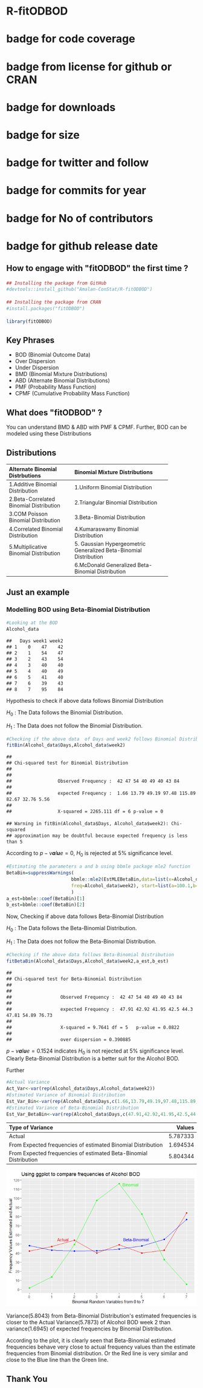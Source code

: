 R-fitODBOD
================

badge for code coverage
=======================

badge from license for github or CRAN
=====================================

badge for downloads
===================

badge for size
==============

badge for twitter and follow
============================

badge for commits for year
==========================

badge for No of contributors
============================

badge for github release date
=============================

How to engage with "fitODBOD" the first time ?
----------------------------------------------

``` r
## Installing the package from GitHub
#devtools::install_github("Amalan-ConStat/R-fitODBOD")

## Installing the package from CRAN
#install.packages("fitODBOD")

library(fitODBOD)
```

Key Phrases
-----------

-   BOD (Binomial Outcome Data)
-   Over Dispersion
-   Under Dispersion
-   BMD (Binomial Mixture Distributions)
-   ABD (Alternate Binomial Distributions)
-   PMF (Probability Mass Function)
-   CPMF (Cumulative Probability Mass Function)

What does "fitODBOD" ?
----------------------

You can understand BMD & ABD with PMF & CPMF. Further, BOD can be modeled using these Distributions

Distributions
-------------

<table style="width:85%;">
<colgroup>
<col width="34%" />
<col width="50%" />
</colgroup>
<thead>
<tr class="header">
<th align="left">Alternate Binomial Distrbutions</th>
<th align="left">Binomial Mixture Distributions</th>
</tr>
</thead>
<tbody>
<tr class="odd">
<td align="left">1.Additive Binomial Distribution</td>
<td align="left">1.Uniform Binomial Distribution</td>
</tr>
<tr class="even">
<td align="left">2.Beta-Correlated Binomial Distribution</td>
<td align="left">2.Triangular Binomial Distribution</td>
</tr>
<tr class="odd">
<td align="left">3.COM Poisson Binomial Distribution</td>
<td align="left">3.Beta-Binomial Distribution</td>
</tr>
<tr class="even">
<td align="left">4.Correlated Binomial Distribution</td>
<td align="left">4.Kumaraswamy Binomial Distribution</td>
</tr>
<tr class="odd">
<td align="left">5.Multiplicative Binomial Distribution</td>
<td align="left">5. Gaussian Hypergeometric Generalized Beta-Binomial Distribution</td>
</tr>
<tr class="even">
<td align="left"></td>
<td align="left">6.McDonald Generalized Beta-Binomial Distribution</td>
</tr>
</tbody>
</table>

Just an example
---------------

### Modelling BOD using Beta-Binomial Distribution

``` r
#Looking at the BOD
Alcohol_data
```

    ##   Days week1 week2
    ## 1    0    47    42
    ## 2    1    54    47
    ## 3    2    43    54
    ## 4    3    40    40
    ## 5    4    40    49
    ## 6    5    41    40
    ## 7    6    39    43
    ## 8    7    95    84

Hypothesis to check if above data follows Binomial Distribution

*H*<sub>0</sub> : The Data follows the Binomial Distribution.

*H*<sub>1</sub> : The Data does not follow the Binomial Distribution.

``` r
#Checking if the above data  of Days and week2 follows Binomial Distribution
fitBin(Alcohol_data$Days,Alcohol_data$week2)
```

    ## 
    ## Chi-squared test for Binomial Distribution
    ## 
    ## 
    ##                 Observed Frequency :  42 47 54 40 49 40 43 84 
    ## 
    ##                 expected Frequency :  1.66 13.79 49.19 97.48 115.89 82.67 32.76 5.56 
    ## 
    ##                 X-squared = 2265.111 df = 6 p-value = 0

    ## Warning in fitBin(Alcohol_data$Days, Alcohol_data$week2): Chi-squared
    ## approximation may be doubtful because expected frequency is less than 5

According to *p* − *v**a**l**u**e* = 0, *H*<sub>0</sub> is rejected at 5% significance level.

``` r
#Estimating the parameters a and b using bbmle package mle2 function
BetaBin=suppressWarnings(
                        bbmle::mle2(EstMLEBetaBin,data=list(x=Alcohol_data$Days,
                        freq=Alcohol_data$week2), start=list(a=100.1,b=100.1))
                        )
a_est=bbmle::coef(BetaBin)[1]                    
b_est=bbmle::coef(BetaBin)[2]
```

Now, Checking if above data follows Beta-Binomial Distribution

*H*<sub>0</sub> : The Data follows the Beta-Binomial Distribution.

*H*<sub>1</sub> : The Data does not follow the Beta-Binomial Distribution.

``` r
#Checking if the above data follows Beta-Binomial Distribution
fitBetaBin(Alcohol_data$Days,Alcohol_data$week2,a_est,b_est)
```

    ## 
    ## Chi-squared test for Beta-Binomial Distribution 
    ## 
    ## 
    ##                  Observed Frequency :  42 47 54 40 49 40 43 84 
    ## 
    ##                  expected Frequency :  47.91 42.92 41.95 42.5 44.3 47.81 54.89 76.73 
    ## 
    ##                  X-squared = 9.7641 df = 5   p-value = 0.0822 
    ## 
    ##                  over dispersion = 0.390885

*p* − *v**a**l**u**e* = 0.1524 indicates *H*<sub>0</sub> is not rejected at 5% significance level. Clearly Beta-Binomial Distribution is a better suit for the Alcohol BOD.

Further

``` r
#Actual Variance
Act_Var<-var(rep(Alcohol_data$Days,Alcohol_data$week2))
#Estimated Variance of Binomial Distribution
Est_Var_Bin<-var(rep(Alcohol_data$Days,c(1.66,13.79,49.19,97.48,115.89,82.67,32.76,5.56)))
#Estimated Variance of Beta-Binomial Distribution
Est_Var_BetaBin<-var(rep(Alcohol_data$Days,c(47.91,42.92,41.95,42.5,44.3,47.81,54.89,76.73)))
```

| Type of Variance                                                  |    Values|
|:------------------------------------------------------------------|---------:|
| Actual                                                            |  5.787333|
| From Expected frequencies of estimated Binomial Distribution      |  1.694534|
| From Expected frequencies of estimated Beta-Binomial Distribution |  5.804344|

![](README_files/figure-markdown_github/Printing%20variance%20and%20plotting%20frequencies-1.png)

Variance(5.8043) from Beta-Binomial Distribution's estimated frequencies is closer to the Actual Variance(5.7873) of Alcohol BOD week 2 than variance(1.6945) of expected frequencies by Binomial Distribution.

According to the plot, it is clearly seen that Beta-Binomial estimated frequencies behave very close to actual frequency values than the estimate frequencies from Binomial distribution. Or the Red line is very similar and close to the Blue line than the Green line.

Thank You
---------
